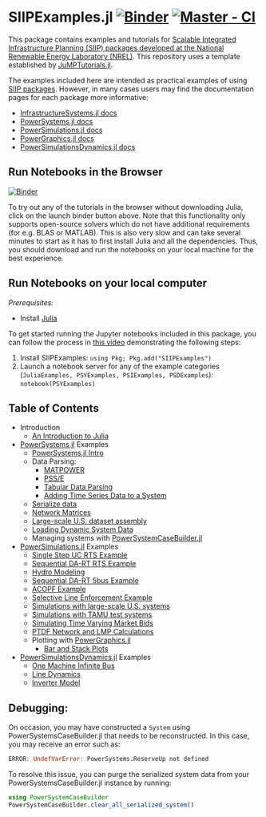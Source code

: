 # SIIPExamples.jl [![Binder](https://mybinder.org/badge_logo.svg)](https://mybinder.org/v2/gh/NREL-SIIP/SIIPExamples.jl/master) [![Master - CI](https://github.com/NREL-SIIP/PowerSystems.jl/workflows/Master%20-%20CI/badge.svg)](https://github.com/NREL-SIIP/PowerSystems.jl/actions/workflows/master-tests.yml)

This package contains examples and tutorials for [Scalable Integrated Infrastructure Planning (SIIP) packages developed at the National Renewable Energy Laboratory (NREL)](https://www.nrel.gov/analysis/siip.html). This repository uses a template established by [JuMPTutorials.jl](https://github.com/JuliaOpt/JuMPTutorials.jl).

The examples included here are intended as practical examples of using [SIIP packages](https://github.com/nrel-siip). However,
in many cases users may find the documentation pages for each package more informative:

- [InfrastructureSystems.jl docs](https://nrel-siip.github.io/InfrastructureSystems.jl/stable/)
- [PowerSystems.jl docs](https://nrel-siip.github.io/PowerSystems.jl/stable/)
- [PowerSimulations.jl docs](https://nrel-siip.github.io/PowerSimulations.jl/latest/)
- [PowerGraphics.jl docs](https://nrel-siip.github.io/PowerGraphics.jl/latest/)
- [PowerSimulationsDynamics.jl docs](https://nrel-siip.github.io/PowerSimulationsDynamics.jl/stable/)

## Run Notebooks in the Browser

[![Binder](https://mybinder.org/badge_logo.svg)](https://mybinder.org/v2/gh/NREL-SIIP/SIIPExamples.jl/notebook)

To try out any of the tutorials in the browser without downloading Julia, click on the launch binder button above. Note that this functionality only supports open-source solvers which do not have additional requirements (for e.g. BLAS or MATLAB). This is also very slow and can take several minutes to start as it has to first install Julia and all the dependencies. Thus, you should download and run the notebooks on your local machine for the best experience.

## Run Notebooks on your local computer

_Prerequisites:_

- Install [Julia](https://julialang.org)

To get started running the Jupyter notebooks included in this package, you can follow the process in [this video](https://www.youtube.com/watch?v=n1NvcnLczJ8&feature=youtu.be) demonstrating the following steps:

1. Install SIIPExamples: `using Pkg; Pkg.add("SIIPExamples")`
2. Launch a notebook server for any of the example categories (`JuliaExamples, PSYExamples, PSIExamples, PSDExamples`): `notebook(PSYExamples)`

## Table of Contents

- Introduction
  - [An Introduction to Julia](https://nbviewer.jupyter.org/github/nrel-siip/SIIPExamples.jl/blob/notebook/1_introduction/an_introduction_to_julia.ipynb)
- [PowerSystems.jl](https://github.com/NREL-SIIP/PowerSystems.jl) Examples
  - [PowerSystems.jl Intro](https://nbviewer.jupyter.org/github/NREL-SIIP/SIIPExamples.jl/blob/notebook/2_PowerSystems_examples/01_PowerSystems_intro.ipynb)
  - Data Parsing:
    - [MATPOWER](https://nbviewer.jupyter.org/github/NREL-SIIP/SIIPExamples.jl/blob/notebook/2_PowerSystems_examples/02_parse_matpower.ipynb)
    - [PSS/E](https://nbviewer.jupyter.org/github/NREL-SIIP/SIIPExamples.jl/blob/notebook/2_PowerSystems_examples/03_parse_psse.ipynb)
    - [Tabular Data Parsing](https://nbviewer.jupyter.org/github/NREL-SIIP/SIIPExamples.jl/blob/notebook/2_PowerSystems_examples/04_parse_tabulardata.ipynb)
    - [Adding Time Series Data to a System](https://nbviewer.jupyter.org/github/NREL-SIIP/SIIPExamples.jl/blob/notebook/2_PowerSystems_examples/05_add_forecasts.ipynb)
  - [Serialize data](https://nbviewer.jupyter.org/github/NREL-SIIP/SIIPExamples.jl/blob/notebook/2_PowerSystems_examples/06_serialize_data.ipynb)
  - [Network Matrices](https://nbviewer.jupyter.org/github/NREL-SIIP/SIIPExamples.jl/blob/notebook/2_PowerSystems_examples/07_network_matrices.ipynb)
  - [Large-scale U.S. dataset assembly](https://nbviewer.jupyter.org/github/NREL-SIIP/SIIPExamples.jl/blob/notebook/2_PowerSystems_examples/08_US_system.ipynb)
  - [Loading Dynamic System Data](https://nbviewer.jupyter.org/github/NREL-SIIP/SIIPExamples.jl/blob/notebook/2_PowerSystems_examples/09_loading_dynamic_systems_data.ipynb)
  - Managing systems with [PowerSystemCaseBuilder.jl](https://nbviewer.jupyter.org/github/NREL-SIIP/SIIPExamples.jl/blob/notebook/2_PowerSystems_examples/10_PowerSystemCaseBuilder.ipynb)
- [PowerSimulations.jl](https://github.com/NREL-SIIP/PowerSimulations.jl) Examples
  - [Single Step UC RTS Example](https://nbviewer.jupyter.org/github/NREL-SIIP/SIIPExamples.jl/blob/notebook/3_PowerSimulations_examples/01_operations_problems.ipynb)
  - [Sequential DA-RT RTS Example](https://nbviewer.jupyter.org/github/NREL-SIIP/SIIPExamples.jl/blob/notebook/3_PowerSimulations_examples/02_sequential_simulations.ipynb)
  - [Hydro Modeling](https://nbviewer.jupyter.org/github/NREL-SIIP/SIIPExamples.jl/blob/notebook/3_PowerSimulations_examples/05_hydropower_simulation.ipynb)
  - [Sequential DA-RT 5bus Example](https://nbviewer.jupyter.org/github/NREL-SIIP/SIIPExamples.jl/blob/notebook/3_PowerSimulations_examples/03_5_bus_mkt_simulation.ipynb)
  - [ACOPF Example](https://nbviewer.jupyter.org/github/NREL-SIIP/SIIPExamples.jl/blob/notebook/3_PowerSimulations_examples/06_ACOPF.ipynb)
  - [Selective Line Enforcement Example](https://nbviewer.jupyter.org/github/NREL-SIIP/SIIPExamples.jl/blob/notebook/3_PowerSimulations_examples/07_selective_network_constraints.ipynb)
  - [Simulations with large-scale U.S. systems](https://nbviewer.jupyter.org/github/NREL-SIIP/SIIPExamples.jl/blob/notebook/3_PowerSimulations_examples/08_US-system-simulations.ipynb)
  - [Simulations with TAMU test systems](https://nbviewer.jupyter.org/github/NREL-SIIP/SIIPExamples.jl/blob/notebook/3_PowerSimulations_examples/09_tamu_simulation.ipynb)
  - [Simulating Time Varying Market Bids](https://nbviewer.jupyter.org/github/NREL-SIIP/SIIPExamples.jl/blob/notebook/3_PowerSimulations_examples/10_market_bid_cost.ipynb)
  - [PTDF Network and LMP Calculations](https://nbviewer.jupyter.org/github/NREL-SIIP/SIIPExamples.jl/blob/notebook/3_PowerSimulations_examples/11_PTDF.ipynb)
  - Plotting with [PowerGraphics.jl](https://github.com/NREL-SIIP/PowerGraphics.jl)
    - [Bar and Stack Plots](https://nbviewer.jupyter.org/github/NREL-SIIP/SIIPExamples.jl/blob/notebook/3_PowerSimulations_examples/04_bar_stack_plots.ipynb)
- [PowerSimulationsDynamics.jl](https://github.com/NREL-SIIP/PowerSimulationsDynamics.jl) Examples
  - [One Machine Infinite Bus](https://nbviewer.jupyter.org/github/NREL-SIIP/SIIPExamples.jl/blob/notebook/4_PowerSimulationsDynamics_examples/01_omib.ipynb)
  - [Line Dynamics](https://nbviewer.jupyter.org/github/NREL-SIIP/SIIPExamples.jl/blob/notebook/4_PowerSimulationsDynamics_examples/02_line_dynamics.ipynb)
  - [Inverter Model](https://nbviewer.jupyter.org/github/NREL-SIIP/SIIPExamples.jl/blob/notebook/4_PowerSimulationsDynamics_examples/03_inverter_model.ipynb)

## Debugging:

On occasion, you may have constructed a `System` using PowerSystemsCaseBuilder.jl that needs
to be reconstructed. In this case, you may receive an error such as:

```julia
ERROR: UndefVarError: PowerSystems.ReserveUp not defined
```

To resolve this issue, you can purge the serialized system data from your
PowerSystemsCaseBuilder.jl instance by running:

```julia
using PowerSystemCaseBuilder
PowerSystemCaseBuilder.clear_all_serialized_system()
```
